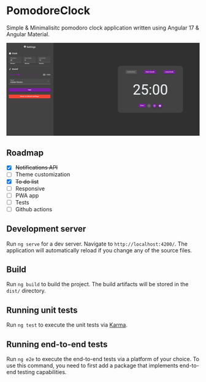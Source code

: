 # PomodoreClock

Simple & Minimalisitc pomodoro clock application written using Angular 17 & Angular Material.

![screenshot](src/assets/images/screenshot.png)

## Roadmap

- [x] ~~Notifications API~~
- [ ] Theme customization
- [x] ~~To do list~~
- [ ] Responsive
- [ ] PWA app
- [ ] Tests
- [ ] Github actions

## Development server

Run `ng serve` for a dev server. Navigate to `http://localhost:4200/`. The application will automatically reload if you change any of the source files.

## Build

Run `ng build` to build the project. The build artifacts will be stored in the `dist/` directory.

## Running unit tests

Run `ng test` to execute the unit tests via [Karma](https://karma-runner.github.io).

## Running end-to-end tests

Run `ng e2e` to execute the end-to-end tests via a platform of your choice. To use this command, you need to first add a package that implements end-to-end testing capabilities.
